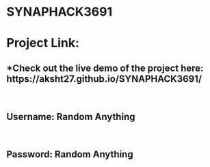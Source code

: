 # SYNAPHACK3691
<h1>Project Link:</h1>
<h2>*Check out the live demo of the project here: https://aksht27.github.io/SYNAPHACK3691/</h2><br>
<h2><b>Username: Random Anything</b></h2><br>
<h2><b>Password: Random Anything</b></h2>
